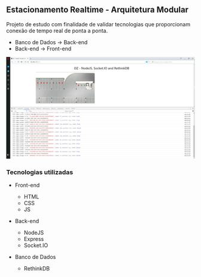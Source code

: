 ## Estacionamento Realtime - Arquitetura Modular

Projeto de estudo com finalidade de validar tecnologias que proporcionam conexão de tempo real de ponta a ponta.

* Banco de Dados -> Back-end
* Back-end -> Front-end

![img](https://raw.githubusercontent.com/douglaszuqueto/estacionamento/master/.github/estacionamento.PNG)

### Tecnologias utilizadas

* Front-end
  * HTML
  * CSS
  * JS
* Back-end
  * NodeJS
  * Express
  * Socket.IO

* Banco de Dados
  * RethinkDB

